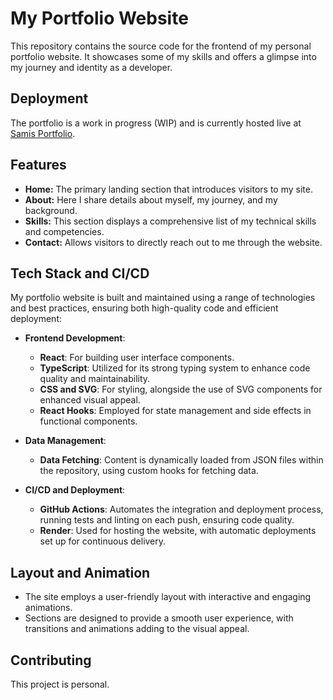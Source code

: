 # My Portfolio Website

This repository contains the source code for the frontend of my personal portfolio website. It showcases some of my skills and offers a glimpse into my journey and identity as a developer.

## Deployment

The portfolio is a work in progress (WIP) and is currently hosted live at [Samis Portfolio](https://samis-portfolio.onrender.com).

## Features

- **Home:** The primary landing section that introduces visitors to my site.
- **About:** Here I share details about myself, my journey, and my background.
- **Skills:** This section displays a comprehensive list of my technical skills and competencies.
- **Contact:** Allows visitors to directly reach out to me through the website.

## Tech Stack and CI/CD

My portfolio website is built and maintained using a range of technologies and best practices, ensuring both high-quality code and efficient deployment:

- **Frontend Development**:
    - **React**: For building user interface components.
    - **TypeScript**: Utilized for its strong typing system to enhance code quality and maintainability.
    - **CSS and SVG**: For styling, alongside the use of SVG components for enhanced visual appeal.
    - **React Hooks**: Employed for state management and side effects in functional components.

- **Data Management**:
    - **Data Fetching**: Content is dynamically loaded from JSON files within the repository, using custom hooks for fetching data.

- **CI/CD and Deployment**:
    - **GitHub Actions**: Automates the integration and deployment process, running tests and linting on each push, ensuring code quality.
    - **Render**: Used for hosting the website, with automatic deployments set up for continuous delivery.

## Layout and Animation

- The site employs a user-friendly layout with interactive and engaging animations.
- Sections are designed to provide a smooth user experience, with transitions and animations adding to the visual appeal.

## Contributing

This project is personal.